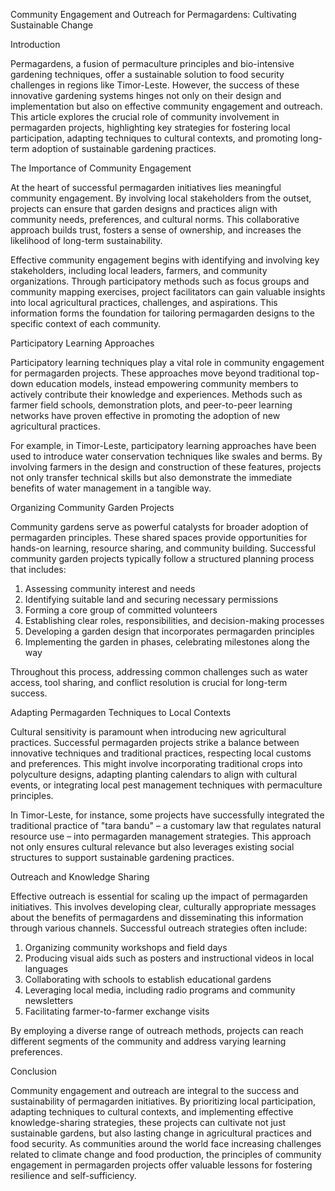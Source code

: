 Community Engagement and Outreach for Permagardens: Cultivating Sustainable Change

Introduction

Permagardens, a fusion of permaculture principles and bio-intensive gardening techniques, offer a sustainable solution to food security challenges in regions like Timor-Leste. However, the success of these innovative gardening systems hinges not only on their design and implementation but also on effective community engagement and outreach. This article explores the crucial role of community involvement in permagarden projects, highlighting key strategies for fostering local participation, adapting techniques to cultural contexts, and promoting long-term adoption of sustainable gardening practices.

The Importance of Community Engagement

At the heart of successful permagarden initiatives lies meaningful community engagement. By involving local stakeholders from the outset, projects can ensure that garden designs and practices align with community needs, preferences, and cultural norms. This collaborative approach builds trust, fosters a sense of ownership, and increases the likelihood of long-term sustainability.

Effective community engagement begins with identifying and involving key stakeholders, including local leaders, farmers, and community organizations. Through participatory methods such as focus groups and community mapping exercises, project facilitators can gain valuable insights into local agricultural practices, challenges, and aspirations. This information forms the foundation for tailoring permagarden designs to the specific context of each community.

Participatory Learning Approaches

Participatory learning techniques play a vital role in community engagement for permagarden projects. These approaches move beyond traditional top-down education models, instead empowering community members to actively contribute their knowledge and experiences. Methods such as farmer field schools, demonstration plots, and peer-to-peer learning networks have proven effective in promoting the adoption of new agricultural practices.

For example, in Timor-Leste, participatory learning approaches have been used to introduce water conservation techniques like swales and berms. By involving farmers in the design and construction of these features, projects not only transfer technical skills but also demonstrate the immediate benefits of water management in a tangible way.

Organizing Community Garden Projects

Community gardens serve as powerful catalysts for broader adoption of permagarden principles. These shared spaces provide opportunities for hands-on learning, resource sharing, and community building. Successful community garden projects typically follow a structured planning process that includes:

1. Assessing community interest and needs
2. Identifying suitable land and securing necessary permissions
3. Forming a core group of committed volunteers
4. Establishing clear roles, responsibilities, and decision-making processes
5. Developing a garden design that incorporates permagarden principles
6. Implementing the garden in phases, celebrating milestones along the way

Throughout this process, addressing common challenges such as water access, tool sharing, and conflict resolution is crucial for long-term success.

Adapting Permagarden Techniques to Local Contexts

Cultural sensitivity is paramount when introducing new agricultural practices. Successful permagarden projects strike a balance between innovative techniques and traditional practices, respecting local customs and preferences. This might involve incorporating traditional crops into polyculture designs, adapting planting calendars to align with cultural events, or integrating local pest management techniques with permaculture principles.

In Timor-Leste, for instance, some projects have successfully integrated the traditional practice of "tara bandu" – a customary law that regulates natural resource use – into permagarden management strategies. This approach not only ensures cultural relevance but also leverages existing social structures to support sustainable gardening practices.

Outreach and Knowledge Sharing

Effective outreach is essential for scaling up the impact of permagarden initiatives. This involves developing clear, culturally appropriate messages about the benefits of permagardens and disseminating this information through various channels. Successful outreach strategies often include:

1. Organizing community workshops and field days
2. Producing visual aids such as posters and instructional videos in local languages
3. Collaborating with schools to establish educational gardens
4. Leveraging local media, including radio programs and community newsletters
5. Facilitating farmer-to-farmer exchange visits

By employing a diverse range of outreach methods, projects can reach different segments of the community and address varying learning preferences.

Conclusion

Community engagement and outreach are integral to the success and sustainability of permagarden initiatives. By prioritizing local participation, adapting techniques to cultural contexts, and implementing effective knowledge-sharing strategies, these projects can cultivate not just sustainable gardens, but also lasting change in agricultural practices and food security. As communities around the world face increasing challenges related to climate change and food production, the principles of community engagement in permagarden projects offer valuable lessons for fostering resilience and self-sufficiency.